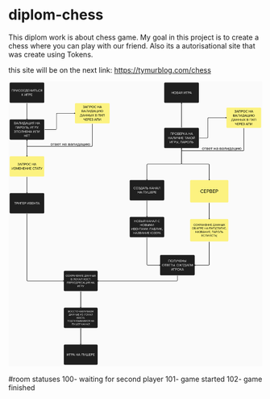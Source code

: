 # diplom-chess

This diplom work is about chess game. My goal in this project is to create a chess where you can play with our friend. Also its a autorisational site that was create using Tokens.

this site will be on the next link: https://tymurblog.com/chess

![Mind map of game](https://raw.githubusercontent.com/MoonlightUser/snakeGame/main/img/Untitled_2023-04-28_08-47-29.png)

#room statuses
100- waiting for second player
101- game started
102- game finished